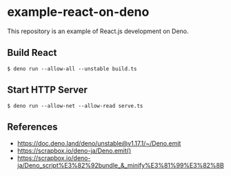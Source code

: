 # example-react-on-deno

This repository is an example of React.js development on Deno.

## Build React

```shell
$ deno run --allow-all --unstable build.ts
```

## Start HTTP Server

```shell
$ deno run --allow-net --allow-read serve.ts
```

## References

- https://doc.deno.land/deno/unstable@v1.17.1/~/Deno.emit
- https://scrapbox.io/deno-ja/Deno.emit()
- https://scrapbox.io/deno-ja/Deno_script%E3%82%92bundle_&_minify%E3%81%99%E3%82%8B
